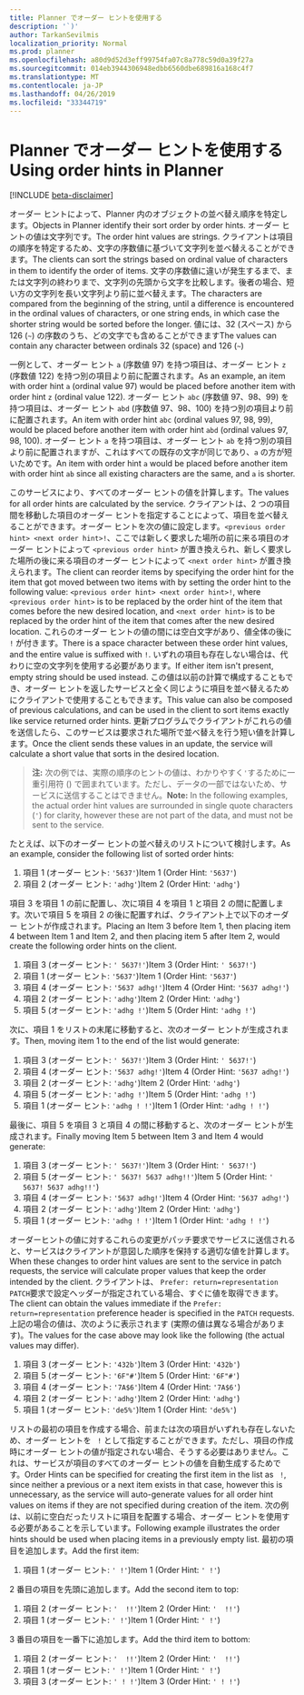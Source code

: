 ```yaml
---
title: Planner でオーダー ヒントを使用する
description: '`)'
author: TarkanSevilmis
localization_priority: Normal
ms.prod: planner
ms.openlocfilehash: a80d9d52d3eff99754fa07c8a778c59d0a39f27a
ms.sourcegitcommit: 014eb3944306948edbb6560dbe689816a168c4f7
ms.translationtype: MT
ms.contentlocale: ja-JP
ms.lasthandoff: 04/26/2019
ms.locfileid: "33344719"
---
```

# <a name="using-order-hints-in-planner"></a><span data-ttu-id="9371f-103">Planner でオーダー ヒントを使用する</span><span class="sxs-lookup"><span data-stu-id="9371f-103">Using order hints in Planner</span></span>

[!INCLUDE [beta-disclaimer](../../includes/beta-disclaimer.md)]

<span data-ttu-id="9371f-104">オーダー ヒントによって、Planner 内のオブジェクトの並べ替え順序を特定します。</span><span class="sxs-lookup"><span data-stu-id="9371f-104">Objects in Planner identify their sort order by order hints.</span></span> <span data-ttu-id="9371f-105">オーダー ヒントの値は文字列です。</span><span class="sxs-lookup"><span data-stu-id="9371f-105">The order hint values are strings.</span></span> <span data-ttu-id="9371f-106">クライアントは項目の順序を特定するため、文字の序数値に基づいて文字列を並べ替えることができます。</span><span class="sxs-lookup"><span data-stu-id="9371f-106">The clients can sort the strings based on ordinal value of characters in them to identify the order of items.</span></span> <span data-ttu-id="9371f-107">文字の序数値に違いが発生するまで、または文字列の終わりまで、文字列の先頭から文字を比較します。後者の場合、短い方の文字列を長い文字列より前に並べ替えます。</span><span class="sxs-lookup"><span data-stu-id="9371f-107">The characters are compared from the beginning of the string, until a difference is encountered in the ordinal values of characters, or one string ends, in which case the shorter string would be sorted before the longer.</span></span> <span data-ttu-id="9371f-108">値には、32 (スペース) から 126 (`~`) の序数のうち、どの文字でも含めることができます</span><span class="sxs-lookup"><span data-stu-id="9371f-108">The values can contain any character between ordinals 32 (space) and 126 (`~`)</span></span>

<span data-ttu-id="9371f-109">一例として、オーダー ヒント `a` (序数値 97) を持つ項目は、オーダー ヒント `z` (序数値 122) を持つ別の項目より前に配置されます。</span><span class="sxs-lookup"><span data-stu-id="9371f-109">As an example, an item with order hint `a` (ordinal value 97) would be placed before another item with order hint `z` (ordinal value 122).</span></span> <span data-ttu-id="9371f-110">オーダー ヒント `abc` (序数値 97、98、99) を持つ項目は、オーダー ヒント `abd` (序数値 97、98、100) を持つ別の項目より前に配置されます。</span><span class="sxs-lookup"><span data-stu-id="9371f-110">An item with order hint `abc` (ordinal values 97, 98, 99), would be placed before another item with order hint `abd` (ordinal values 97, 98, 100).</span></span> <span data-ttu-id="9371f-111">オーダー ヒント `a` を持つ項目は、オーダー ヒント `ab` を持つ別の項目より前に配置されますが、これはすべての既存の文字が同じであり、`a` の方が短いためです。</span><span class="sxs-lookup"><span data-stu-id="9371f-111">An item with order hint `a` would be placed before another item with order hint `ab` since all existing characters are the same, and `a` is shorter.</span></span>

<span data-ttu-id="9371f-112">このサービスにより、すべてのオーダー ヒントの値を計算します。</span><span class="sxs-lookup"><span data-stu-id="9371f-112">The values for all order hints are calculated by the service.</span></span> <span data-ttu-id="9371f-113">クライアントは、2 つの項目間を移動した項目のオーダー ヒントを指定することによって、項目を並べ替えることができます。オーダー ヒントを次の値に設定します。`<previous order hint> <next order hint>!`、ここでは新しく要求した場所の前に来る項目のオーダー ヒントによって `<previous order hint>` が置き換えられ、新しく要求した場所の後に来る項目のオーダー ヒントによって `<next order hint>` が置き換えられます。</span><span class="sxs-lookup"><span data-stu-id="9371f-113">The client can reorder items by specifying the order hint for the item that got moved between two items with by setting the order hint to the following value: `<previous order hint> <next order hint>!`, where `<previous order hint>` is to be replaced by the order hint of the item that comes before the new desired location, and `<next order hint>` is to be replaced by the order hint of the item that comes after the new desired location.</span></span> <span data-ttu-id="9371f-114">これらのオーダー ヒントの値の間には空白文字があり、値全体の後に `!` が付きます。</span><span class="sxs-lookup"><span data-stu-id="9371f-114">There is a space character between these order hint values, and the entire value is suffixed with `!`.</span></span> <span data-ttu-id="9371f-115">いずれの項目も存在しない場合は、代わりに空の文字列を使用する必要があります。</span><span class="sxs-lookup"><span data-stu-id="9371f-115">If either item isn't present, empty string should be used instead.</span></span> <span data-ttu-id="9371f-116">この値は以前の計算で構成することもでき、オーダー ヒントを返したサービスと全く同じように項目を並べ替えるためにクライアントで使用することもできます。</span><span class="sxs-lookup"><span data-stu-id="9371f-116">This value can also be composed of previous calculations, and can be used in the client to sort items exactly like service returned order hints.</span></span> <span data-ttu-id="9371f-117">更新プログラムでクライアントがこれらの値を送信したら、このサービスは要求された場所で並べ替えを行う短い値を計算します。</span><span class="sxs-lookup"><span data-stu-id="9371f-117">Once the client sends these values in an update, the service will calculate a short value that sorts in the desired location.</span></span>

> <span data-ttu-id="9371f-118">**注:** 次の例では、実際の順序のヒントの値は、わかりやすく`'`するために一重引用符 () で囲まれています。ただし、データの一部ではないため、サービスに送信することはできません。</span><span class="sxs-lookup"><span data-stu-id="9371f-118">**Note:** In the following examples, the actual order hint values are surrounded in single quote characters (`'`) for clarity, however these are not part of the data, and must not be sent to the service.</span></span>
 
<span data-ttu-id="9371f-119">たとえば、以下のオーダー ヒントの並べ替えのリストについて検討します。</span><span class="sxs-lookup"><span data-stu-id="9371f-119">As an example, consider the following list of sorted order hints:</span></span>

1. <span data-ttu-id="9371f-120">項目 1 (オーダー ヒント: `'5637'`)</span><span class="sxs-lookup"><span data-stu-id="9371f-120">Item 1 (Order Hint: `'5637'`)</span></span>
2. <span data-ttu-id="9371f-121">項目 2 (オーダー ヒント: `'adhg'`)</span><span class="sxs-lookup"><span data-stu-id="9371f-121">Item 2 (Order Hint: `'adhg'`)</span></span>

<span data-ttu-id="9371f-122">項目 3 を項目 1 の前に配置し、次に項目 4 を項目 1 と項目 2 の間に配置します。次いで項目 5 を項目 2 の後に配置すれば、クライアント上で以下のオーダー ヒントが作成されます。</span><span class="sxs-lookup"><span data-stu-id="9371f-122">Placing an Item 3 before Item 1, then placing item 4 between Item 1 and Item 2, and then placing item 5 after Item 2, would create the following order hints on the client.</span></span> 

1. <span data-ttu-id="9371f-123">項目 3 (オーダー ヒント: `' 5637!'`)</span><span class="sxs-lookup"><span data-stu-id="9371f-123">Item 3 (Order Hint: `' 5637!'`)</span></span>
2. <span data-ttu-id="9371f-124">項目 1 (オーダー ヒント: `'5637'`)</span><span class="sxs-lookup"><span data-stu-id="9371f-124">Item 1 (Order Hint: `'5637'`)</span></span>
3. <span data-ttu-id="9371f-125">項目 4 (オーダー ヒント: `'5637 adhg!'`)</span><span class="sxs-lookup"><span data-stu-id="9371f-125">Item 4 (Order Hint: `'5637 adhg!'`)</span></span>
4. <span data-ttu-id="9371f-126">項目 2 (オーダー ヒント: `'adhg'`)</span><span class="sxs-lookup"><span data-stu-id="9371f-126">Item 2 (Order Hint: `'adhg'`)</span></span>
5. <span data-ttu-id="9371f-127">項目 5 (オーダー ヒント: `'adhg !'`)</span><span class="sxs-lookup"><span data-stu-id="9371f-127">Item 5 (Order Hint: `'adhg !'`)</span></span>

<span data-ttu-id="9371f-128">次に、項目 1 をリストの末尾に移動すると、次のオーダー ヒントが生成されます。</span><span class="sxs-lookup"><span data-stu-id="9371f-128">Then, moving item 1 to the end of the list would generate:</span></span>

1. <span data-ttu-id="9371f-129">項目 3 (オーダー ヒント: `' 5637!'`)</span><span class="sxs-lookup"><span data-stu-id="9371f-129">Item 3 (Order Hint: `' 5637!'`)</span></span>
2. <span data-ttu-id="9371f-130">項目 4 (オーダー ヒント: `'5637 adhg!'`)</span><span class="sxs-lookup"><span data-stu-id="9371f-130">Item 4 (Order Hint: `'5637 adhg!'`)</span></span>
3. <span data-ttu-id="9371f-131">項目 2 (オーダー ヒント: `'adhg'`)</span><span class="sxs-lookup"><span data-stu-id="9371f-131">Item 2 (Order Hint: `'adhg'`)</span></span>
4. <span data-ttu-id="9371f-132">項目 5 (オーダー ヒント: `'adhg !'`)</span><span class="sxs-lookup"><span data-stu-id="9371f-132">Item 5 (Order Hint: `'adhg !'`)</span></span>
5. <span data-ttu-id="9371f-133">項目 1 (オーダー ヒント: `'adhg ! !'`)</span><span class="sxs-lookup"><span data-stu-id="9371f-133">Item 1 (Order Hint: `'adhg ! !'`)</span></span>

<span data-ttu-id="9371f-134">最後に、項目 5 を項目 3 と項目 4 の間に移動すると、次のオーダー ヒントが生成されます。</span><span class="sxs-lookup"><span data-stu-id="9371f-134">Finally moving Item 5 between Item 3 and Item 4 would generate:</span></span>

1. <span data-ttu-id="9371f-135">項目 3 (オーダー ヒント: `' 5637!'`)</span><span class="sxs-lookup"><span data-stu-id="9371f-135">Item 3 (Order Hint: `' 5637!'`)</span></span>
2. <span data-ttu-id="9371f-136">項目 5 (オーダー ヒント: `' 5637! 5637 adhg!!'`)</span><span class="sxs-lookup"><span data-stu-id="9371f-136">Item 5 (Order Hint: `' 5637! 5637 adhg!!'`)</span></span>
3. <span data-ttu-id="9371f-137">項目 4 (オーダー ヒント: `'5637 adhg!'`)</span><span class="sxs-lookup"><span data-stu-id="9371f-137">Item 4 (Order Hint: `'5637 adhg!'`)</span></span>
4. <span data-ttu-id="9371f-138">項目 2 (オーダー ヒント: `'adhg'`)</span><span class="sxs-lookup"><span data-stu-id="9371f-138">Item 2 (Order Hint: `'adhg'`)</span></span>
5. <span data-ttu-id="9371f-139">項目 1 (オーダー ヒント: `'adhg ! !'`)</span><span class="sxs-lookup"><span data-stu-id="9371f-139">Item 1 (Order Hint: `'adhg ! !'`)</span></span>

<span data-ttu-id="9371f-140">オーダーヒントの値に対するこれらの変更がパッチ要求でサービスに送信されると、サービスはクライアントが意図した順序を保持する適切な値を計算します。</span><span class="sxs-lookup"><span data-stu-id="9371f-140">When these changes to order hint values are sent to the service in patch requests, the service will calculate proper values that keep the order intended by the client.</span></span> <span data-ttu-id="9371f-141">クライアントは、 `Prefer: return=representation` `PATCH`要求で設定ヘッダーが指定されている場合、すぐに値を取得できます。</span><span class="sxs-lookup"><span data-stu-id="9371f-141">The client can obtain the values immediate if the `Prefer: return=representation` preference header is specified in the `PATCH` requests.</span></span> <span data-ttu-id="9371f-142">上記の場合の値は、次のように表示されます (実際の値は異なる場合があります)。</span><span class="sxs-lookup"><span data-stu-id="9371f-142">The values for the case above may look like the following (the actual values may differ).</span></span> 

1. <span data-ttu-id="9371f-143">項目 3 (オーダー ヒント: `'432b'`)</span><span class="sxs-lookup"><span data-stu-id="9371f-143">Item 3 (Order Hint: `'432b'`)</span></span>
2. <span data-ttu-id="9371f-144">項目 5 (オーダー ヒント: `'6F"#'`)</span><span class="sxs-lookup"><span data-stu-id="9371f-144">Item 5 (Order Hint: `'6F"#'`)</span></span>
3. <span data-ttu-id="9371f-145">項目 4 (オーダー ヒント: `'7A$6'`)</span><span class="sxs-lookup"><span data-stu-id="9371f-145">Item 4 (Order Hint: `'7A$6'`)</span></span>
4. <span data-ttu-id="9371f-146">項目 2 (オーダー ヒント: `'adhg'`)</span><span class="sxs-lookup"><span data-stu-id="9371f-146">Item 2 (Order Hint: `'adhg'`)</span></span>
5. <span data-ttu-id="9371f-147">項目 1 (オーダー ヒント: `'de5%'`)</span><span class="sxs-lookup"><span data-stu-id="9371f-147">Item 1 (Order Hint: `'de5%'`)</span></span>

<span data-ttu-id="9371f-148">リストの最初の項目を作成する場合、前または次の項目がいずれも存在しないため、オーダー ヒントを ` !` として指定することができます。ただし、項目の作成時にオーダー ヒントの値が指定されない場合、そうする必要はありません。これは、サービスが項目のすべてのオーダー ヒントの値を自動生成するためです。</span><span class="sxs-lookup"><span data-stu-id="9371f-148">Order Hints can be specified for creating the first item in the list as ` !`, since neither a previous or a next item exists in that case, however this is unnecessary, as the service will auto-generate values for all order hint values on items if they are not specified during creation of the item.</span></span> <span data-ttu-id="9371f-149">次の例は、以前に空白だったリストに項目を配置する場合、オーダー ヒントを使用する必要があることを示しています。</span><span class="sxs-lookup"><span data-stu-id="9371f-149">Following example illustrates the order hints should be used when placing items in a previously empty list.</span></span>
<span data-ttu-id="9371f-150">最初の項目を追加します。</span><span class="sxs-lookup"><span data-stu-id="9371f-150">Add the first item:</span></span>

1. <span data-ttu-id="9371f-151">項目 1 (オーダー ヒント: `' !'`)</span><span class="sxs-lookup"><span data-stu-id="9371f-151">Item 1 (Order Hint: `' !'`)</span></span>

<span data-ttu-id="9371f-152">2 番目の項目を先頭に追加します。</span><span class="sxs-lookup"><span data-stu-id="9371f-152">Add the second item to top:</span></span>

1. <span data-ttu-id="9371f-153">項目 2 (オーダー ヒント: `'  !!'`)</span><span class="sxs-lookup"><span data-stu-id="9371f-153">Item 2 (Order Hint: `'  !!'`)</span></span>
2. <span data-ttu-id="9371f-154">項目 1 (オーダー ヒント: `' !'`)</span><span class="sxs-lookup"><span data-stu-id="9371f-154">Item 1 (Order Hint: `' !'`)</span></span>

<span data-ttu-id="9371f-155">3 番目の項目を一番下に追加します。</span><span class="sxs-lookup"><span data-stu-id="9371f-155">Add the third item to bottom:</span></span>

1. <span data-ttu-id="9371f-156">項目 2 (オーダー ヒント: `'  !!'`)</span><span class="sxs-lookup"><span data-stu-id="9371f-156">Item 2 (Order Hint: `'  !!'`)</span></span>
2. <span data-ttu-id="9371f-157">項目 1 (オーダー ヒント: `' !'`)</span><span class="sxs-lookup"><span data-stu-id="9371f-157">Item 1 (Order Hint: `' !'`)</span></span>
3. <span data-ttu-id="9371f-158">項目 3 (オーダー ヒント: `' ! !'`)</span><span class="sxs-lookup"><span data-stu-id="9371f-158">Item 3 (Order Hint: `' ! !'`)</span></span>







